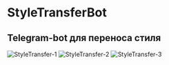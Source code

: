 # StyleTransferBot

## Telegram-bot для переноса стиля

![StyleTransfer-1](https://user-images.githubusercontent.com/65764619/173284997-128e8bf0-849f-4a6c-a7b1-05f6f599b7be.jpg)
![StyleTransfer-2](https://user-images.githubusercontent.com/65764619/173285007-55f6a7d7-ba70-4ac2-a43c-9c27fa6c3171.jpg)
![StyleTransfer-3](https://user-images.githubusercontent.com/65764619/173285010-1cf1d84d-f3d3-4663-91a4-96811c6d6071.jpg)
